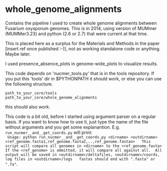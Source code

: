 # whole_genome_alignments

Contains the pipeline I used to create whole genome alignments between Fusarium oxysporum genomes. This is in 2014, using version of MUMmer (MUMMer3.23) and python (2.6 or 2.7) that were current at that time.

This is placed here as a surplus for the Materials and Methods in the paper [insert ref once published :-)], not as working standalone code or anything. Maybe later.

I used presence_absence_plots in genome-wide_plots to visualize results.

This code depends on 'nucmer_tools.py' that is in the tools repository. 
If you put this 'tools' dir in $PYTHONPATH it should work, or else you can use the following structure. 

`path_to_your_core/tools`  
`path_to_your_core/whole_genome_alignments`  
  
this should also work.  
  
This code is a bit old, before I started using argument parser on a regular basis. If you want to know how to use it, just type the name of the file without arguments and you get some explanantion. E.g. `run_nucmer__and__get_coords.py` will print:  
` Usage: python run_nucmer__and__get_coords.py <dirname> <outdirname> <ref_genome.fasta1,ref_genome.fasta2,..,ref_genome.fastan>  
This script will compare all genomes in <dirname> to the <ref_genome.fasta>  
If the <ref_genome> is ommitted, it will compare all against all. 
All output will be saved in <outdirname>/deltafiles, <outdirname>/coords, log files in <outdirname>/logs  
fastas should end with ".fasta" or ".fa"`. 





